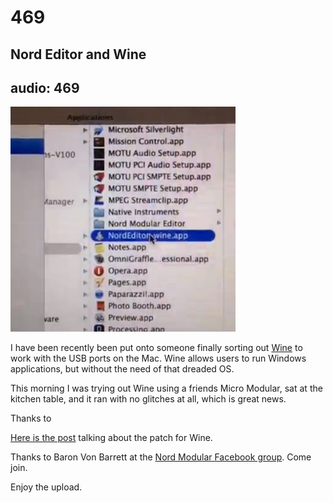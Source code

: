 # 469
## Nord Editor and Wine
audio: 469
---

![Image](/assets/img/snd469.png)

I have been recently been put onto someone finally sorting out <a href="http://wiki.winehq.org/" target="_blank">Wine</a> to work with the USB ports on the Mac. Wine allows users to run Windows applications, but without the need of that dreaded OS.

This morning I was trying out Wine using a friends Micro Modular, sat at the kitchen table, and it ran with no glitches at all, which is great news.

Thanks to 

<a href="http://electro-music.com/forum/viewtopic.php?p=405955#405955" target="_blank">Here is the post</a> talking about the patch for Wine.

Thanks to Baron Von Barrett at the <a href="https://www.facebook.com/groups/218654441592104/" target="_blank">Nord Modular Facebook group</a>. Come join.

Enjoy the upload.